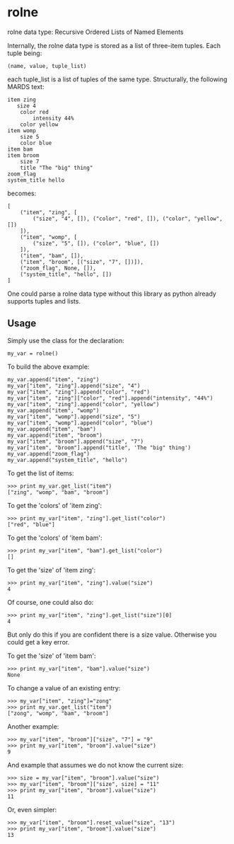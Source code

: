 rolne
=====

rolne data type: Recursive Ordered Lists of Named Elements

Internally, the rolne data type is stored as a list of three-item tuples. Each tuple being:

    (name, value, tuple_list)
    
each tuple_list is a list of tuples of the same type. Structurally, the following MARDS text:

    item zing
       size 4
        color red
            intensity 44%
        color yellow
    item womp
        size 5
        color blue
    item bam
    item broom
        size 7
        title "The "big" thing"
    zoom_flag
    system_title hello

becomes:

    [
        ("item", "zing", [
            ("size", "4", []), ("color", "red", []), ("color", "yellow", [])
        ]),
        ("item", "womp", [
            ("size", "5", []), ("color", "blue", [])
        ]),
        ("item", "bam", []),
        ("item", "broom", [("size", "7", [])]),
        ("zoom_flag", None, []),
        ("system_title", "hello", [])
    ]
    
One could parse a rolne data type without this library as python already supports tuples and lists.

Usage
-----

Simply use the class for the declaration:

    my_var = rolne()

To build the above example:

    my_var.append("item", "zing")
    my_var["item", "zing"].append("size", "4")
    my_var["item", "zing"].append("color", "red")
    my_var["item", "zing"]["color", "red"].append("intensity", "44%")
    my_var["item", "zing"].append("color", "yellow")
    my_var.append("item", "womp")
    my_var["item", "womp"].append("size", "5")
    my_var["item", "womp"].append("color", "blue")
    my_var.append("item", "bam")
    my_var.append("item", "broom")
    my_var["item", "broom"].append("size", "7")
    my_var["item", "broom"].append("title", 'The "big" thing')
    my_var.append("zoom_flag")
    my_var.append("system_title", "hello")


To get the list of items:

    >>> print my_var.get_list("item")
    ["zing", "womp", "bam", "broom"]
    
To get the 'colors' of 'item zing':

    >>> print my_var["item", "zing"].get_list("color")
    ["red", "blue"]
    
    
To get the 'colors' of 'item bam':

    >>> print my_var["item", "bam"].get_list("color")
    []
    
To get the 'size' of 'item zing':

    >>> print my_var["item", "zing"].value("size")
    4

Of course, one could also do:

    >>> print my_var["item", "zing"].get_list("size")[0]
    4

But only do this if you are confident there is a size value. Otherwise you could get a key error.

To get the 'size' of 'item bam':

    >>> print my_var["item", "bam"].value("size")
    None
    
To change a value of an existing entry:

    >>> my_var["item", "zing"]="zong"
    >>> print my_var.get_list("item")
    ["zong", "womp", "bam", "broom"]
    
Another example:

    >>> my_var["item", "broom"]["size", "7"] = "9"
    >>> print my_var["item", "broom"].value("size")
    9
    
And example that assumes we do not know the current size:

    >>> size = my_var["item", "broom"].value("size")
    >>> my_var["item", "broom"]["size", size] = "11"
    >>> print my_var["item", "broom"].value("size")
    11
    
Or, even simpler:

    >>> my_var["item", "broom"].reset_value("size", "13")
    >>> print my_var["item", "broom"].value("size")
    13
